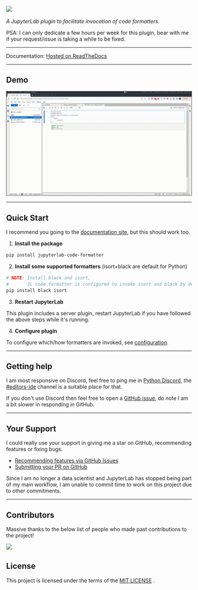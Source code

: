 ![](docs/logo.png)

_A JupyterLab plugin to facilitate invocation of code formatters._

PSA: I can only dedicate a few hours per week for this plugin, bear with me if your request/issue is taking a while to be fixed.

---

Documentation: [Hosted on ReadTheDocs](https://jupyterlab-code-formatter.readthedocs.io/)

---

## Demo

![](docs/_static/format-all.gif)

---

## Quick Start

I recommend you going to the [documentation site](https://jupyterlab-code-formatter.readthedocs.io/#quick-start), but this should work too.

1. **Install the package**

```bash
pip install jupyterlab-code-formatter
```

2. **Install some supported formatters** (isort+black are default for Python)

```bash
# NOTE: Install black and isort,
#       JL code formatter is configured to invoke isort and black by default
pip install black isort
```

3. **Restart JupyterLab**

This plugin includes a server plugin, restart JupyterLab if you have followed the above steps while it's running.

4. **Configure plugin**

To configure which/how formatters are invoked, see [configuration](https://jupyterlab-code-formatter.readthedocs.io/configuration.html).

---

## Getting help

I am most responsive on Discord, feel free to ping me in [Python Discord](https://discord.com/invite/python), the [#editors-ide](https://discord.com/channels/267624335836053506/813178633006350366) channel is a suitable place for that.

If you don't use Discord then feel free to open a [GitHub issue](https://github.com/ryantam626/jupyterlab_code_formatter/issues), do note I am a bit slower in responding in GitHub.

---

## Your Support

I could really use your support in giving me a star on GitHub, recommending features or fixing bugs.

- [Recommending features via GitHub Issues](https://github.com/ryantam626/jupyterlab_code_formatter/issues)
- [Submitting your PR on GitHub](https://github.com/ryantam626/jupyterlab_code_formatter/pulls)

Since I am no longer a data scientist and JupyterLab has stopped being part of my main workflow, I am unable to commit time to work on this project due to other commitments.

---

## Contributors

Massive thanks to the below list of people who made past contributions to the project!

<a href="https://github.com/ryantam626/jupyterlab_code_formatter/graphs/contributors">
  <img src="https://contrib.rocks/image?repo=ryantam626/jupyterlab_code_formatter" />
</a>

## License

This project is licensed under the terms of the [MIT LICENSE](LICENSE) .
